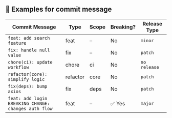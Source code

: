 ## 🎯 Examples for commit message

| **Commit Message**                                 | **Type**   | **Scope**     | **Breaking?**       | **Release Type** |
|----------------------------------------------------|------------|---------------|----------------------|------------------|
| `feat: add search feature`                         | feat       | –             | No                   | `minor`          |
| `fix: handle null value`                           | fix        | –             | No                   | `patch`          |
| `chore(ci): update workflow`                       | chore      | ci            | No                   | `no release`     |
| `refactor(core): simplify logic`                   | refactor   | core          | No                   | `patch`          |
| `fix(deps): bump axios`                            | fix        | deps          | No                   | `patch`          |
| `feat: add login` <br>`BREAKING CHANGE: changes auth flow` | feat       | –             | ✅ Yes               | `major`          |
